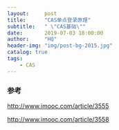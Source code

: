 ```yaml
---
layout:     post
title:      "CAS单点登录原理"
subtitle:   " \"CAS基础\""
date:       2019-07-03 18:00:00
author:     "HQ"
header-img: "img/post-bg-2015.jpg"
catalog: true
tags:
    - CAS
---
```



### 参考

http://www.imooc.com/article/3555

http://www.imooc.com/article/3558
